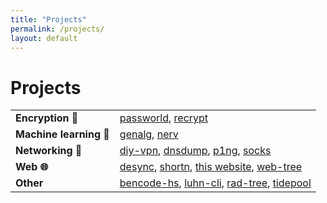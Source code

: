 ```yaml
---
title: "Projects"
permalink: /projects/
layout: default
---
```

# Projects

<table>
  <tbody>
    <tr>
      <td><b>Encryption 🔐</b></td>
      <td>
        <a href="/projects/passworld/">passworld</a>,
        <a href="/projects/recrypt/">recrypt</a>
      </td>
    </tr>
    <tr>
      <td><b>Machine learning 🤖</b></td>
      <td>
        <a href="/projects/genalg/">genalg</a>,
        <a href="/projects/nerv/">nerv</a>
      </td>
    </tr>
    <tr>
      <td><b>Networking 📶</b></td>
      <td>
        <a href="/projects/diy-vpn/">diy-vpn</a>,
        <a href="/projects/dnsdump/">dnsdump</a>,
        <a href="/projects/p1ng/">p1ng</a>,
        <a href="/projects/socks/">socks</a>
      </td>
    </tr>
    <tr>
      <td><b>Web 🌐</b></td>
      <td>
        <a href="/projects/desync/">desync</a>,
        <a href="/projects/shortn/">shortn</a>,
        <a href="/projects/this-website/">this website</a>,
        <a href="/projects/web-tree/">web-tree</a>
      </td>
    </tr>
    <tr>
      <td><b>Other</b></td>
      <td>
        <a href="/projects/bencode-hs/">bencode-hs</a>,
        <a href="/projects/luhn-cli/">luhn-cli</a>,
        <a href="/projects/rad-tree/">rad-tree</a>,
        <a href="/projects/tidepool/">tidepool</a>
      </td>
    </tr>
  </tbody>
</table>
